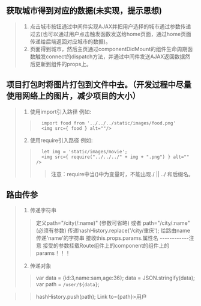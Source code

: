 ## 获取城市得到对应的数据(未实现，提示思想)
> 1. 点击城市按钮通过中间件实现AJAX并把用户选择的城市通过参数传递过去(也可以通过用户点击触发函数发送给home页面，通过home页面传递给后端返回对应城市的数据)。
> 2. 页面得到城市，然后主页通过componentDidMount的组件生命周期函数触发connect的dispatch方法，并通过中间件发送AJAX返回数据然后更新到组件的props上。

## 项目打包时将图片打包到文件中去。（开发过程中尽量使用网络上的图片，减少项目的大小）
> 1. 使用import引入路径 例如:
>>       import food from '../../../static/images/food.png'
>>       <img src={ food } alt=""/>
> 2. 使用require引入路径 例如:
>>       let img = 'static/images/movie';
>>       <img src={ require("../../../" + img + ".png") } alt="" /> 
>>>  注意：require中当()中为变量时，不能出现./ || ../ 和后缀名。

## 路由传参
> 1. 传递字符串
>>    定义path="/city(/:name)"  (参数可省略) 或者 path="/city/:name" (必须有参数) 传递hashHistory.replace('/city/重庆');   给路由name传递'name'的字符串
>>    接收this.props.params.属性名   ------------注意 接受的参数挂载Route组件上的component的组件上的params！！！
> 2. 传递对象
>>    var data = {id:3,name:sam,age:36};
>>    data = JSON.stringify(data);
>>    var path = `/user/${data}`;

>>	  hashHistory.push(path);
>>    Link to={path}>用户</Link>